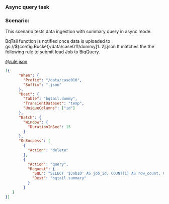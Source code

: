 ### Async query task 

### Scenario:

This scenario tests data ingestion with summary query in async mode.


BqTail function is notified once data is uploaded to gs://${config.Bucket}/data/case011/dummy[1..2].json
It matches the the following rule to submit load Job to BiqQuery. 


[@rule.json](rule.json)
```json
[{
      "When": {
        "Prefix": "/data/case010",
        "Suffix": ".json"
      },
      "Dest": {
        "Table": "bqtail.dummy",
        "TransientDataset": "temp",
        "UniqueColumns": ["id"]
      },
      "Batch": {
        "Window": {
          "DurationInSec": 15
        }
      },
      "OnSuccess": [
        {
          "Action": "delete"
        },
        {
          "Action": "query",
          "Request": {
            "SQL": "SELECT '$JobID' AS job_id, COUNT(1) AS row_count, CURRENT_TIMESTAMP() AS completed FROM $DestTable",
            "Dest": "bqtail.summary"
          }
        }
   ]
}]
```

